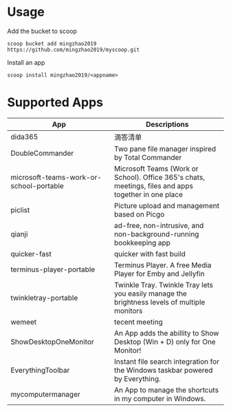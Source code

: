 # Usage
Add the bucket to scoop

`scoop bucket add mingzhao2019 https://github.com/mingzhao2019/myscoop.git`

Install an app

`scoop install mingzhao2019/<appname>`


# Supported Apps

| App                                    | Descriptions                                                                                        |
|----------------------------------------|-----------------------------------------------------------------------------------------------------|
|dida365                                 |滴答清单                                                                                              |
|DoubleCommander                         |Two pane file manager inspired by Total Commander              |
|microsoft-teams-work-or-school-portable | Microsoft Teams (Work or School). Office 365's chats, meetings, files and apps together in one place|
|piclist                                 |Picture upload and management based on Picgo|
|qianji                                  |ad-free, non-intrusive, and non-background-running bookkeeping app|
|quicker-fast                            |quicker with fast build|
|terminus-player-portable                |Terminus Player. A free Media Player for Emby and Jellyfin|
|twinkletray-portable                    |Twinkle Tray. Twinkle Tray lets you easily manage the brightness levels of multiple monitors|
|wemeet                                  |tecent meeting|
|ShowDesktopOneMonitor                   | An App adds the abillity to Show Desktop (Win + D) only for One Monitor! |
|EverythingToolbar                       | Instant file search integration for the Windows taskbar powered by Everything. |
|mycomputermanager                       | An App to manage the shortcuts in my computer in Windows.|
